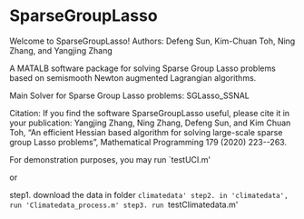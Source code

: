 # SparseGroupLasso
Welcome to SparseGroupLasso! 
Authors: Defeng Sun, Kim-Chuan Toh, Ning Zhang, and Yangjing Zhang

A MATALB software package for solving Sparse Group Lasso problems 
based on semismooth Newton augmented Lagrangian algorithms.

Main Solver for Sparse Group Lasso problems: SGLasso_SSNAL

Citation:
If you find the software SparseGroupLasso useful, 
please cite it in your publication:
Yangjing Zhang, Ning Zhang, Defeng Sun, and Kim Chuan Toh, 
“An efficient Hessian based algorithm for solving large-scale sparse group Lasso problems”, Mathematical Programming 179 (2020) 223--263.


For demonstration purposes, you may run 
`testUCI.m'

or

step1. download the data in folder `climatedata'
step2. in 'climatedata', run 'Climatedata_process.m'
step3. run `testClimatedata.m'
